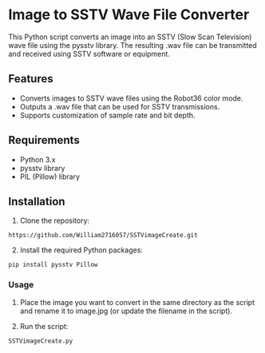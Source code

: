 # Image to SSTV Wave File Converter
This Python script converts an image into an SSTV (Slow Scan Television) wave file using the pysstv library. The resulting .wav file can be transmitted and received using SSTV software or equipment.

## Features
- Converts images to SSTV wave files using the Robot36 color mode.
- Outputs a .wav file that can be used for SSTV transmissions.
- Supports customization of sample rate and bit depth.

## Requirements
- Python 3.x
- pysstv library
- PIL (Pillow) library

## Installation
1. Clone the repository:
```
https://github.com/William2716057/SSTVimageCreate.git
```
2. Install the required Python packages:
```
pip install pysstv Pillow
```

### Usage
1. Place the image you want to convert in the same directory as the script and rename it to image.jpg (or update the filename in the script).

2. Run the script:
```
SSTVimageCreate.py
```

